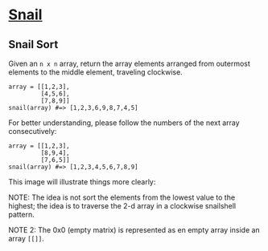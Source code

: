 # [ Snail ](https://www.codewars.com/kata/521c2db8ddc89b9b7a0000c1)

Snail Sort
----------

Given an `n x n` array, return the array elements arranged from outermost elements to the middle element, traveling
clockwise.

    array = [[1,2,3],
             [4,5,6],
             [7,8,9]]
    snail(array) #=> [1,2,3,6,9,8,7,4,5]

For better understanding, please follow the numbers of the next array consecutively:

    array = [[1,2,3],
             [8,9,4],
             [7,6,5]]
    snail(array) #=> [1,2,3,4,5,6,7,8,9]

This image will illustrate things more clearly:

NOTE: The idea is not sort the elements from the lowest value to the highest; the idea is to traverse the 2-d array in a
clockwise snailshell pattern.

NOTE 2: The 0x0 (empty matrix) is represented as en empty array inside an array `[[]]`.